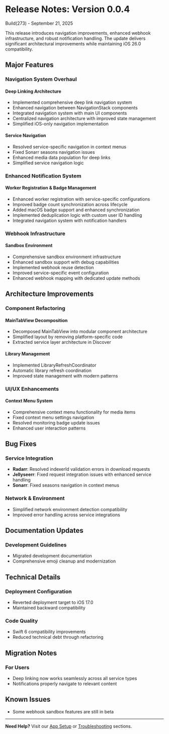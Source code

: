 # Release Notes: Version 0.0.4

Build(273) - September 21, 2025

This release introduces navigation improvements, enhanced webhook infrastructure, and robust notification handling.
The update delivers significant architectural improvements while maintaining iOS 26.0 compatibility.

## Major Features

### Navigation System Overhaul

#### Deep Linking Architecture

- Implemented comprehensive deep link navigation system
- Enhanced navigation between NavigationStack components
- Integrated navigation system with main UI components
- Centralized navigation architecture with improved state management
- Simplified iOS-only navigation implementation

#### Service Navigation

- Resolved service-specific navigation in context menus
- Fixed Sonarr seasons navigation issues
- Enhanced media data population for deep links
- Simplified service navigation logic

### Enhanced Notification System

#### Worker Registration & Badge Management

- Enhanced worker registration with service-specific configurations
- Improved badge count synchronization across lifecycle
- Added macOS badge support and enhanced synchronization
- Implemented deduplication logic with custom user ID handling
- Integrated navigation system with notification handlers

### Webhook Infrastructure

#### Sandbox Environment

- Comprehensive sandbox environment infrastructure
- Enhanced sandbox support with debug capabilities
- Implemented webhook reuse detection
- Improved service-specific event configuration
- Enhanced webhook mapping with dedicated update methods

## Architecture Improvements

### Component Refactoring

#### MainTabView Decomposition

- Decomposed MainTabView into modular component architecture
- Simplified layout by removing platform-specific code
- Extracted service layer architecture in Discover

#### Library Management

- Implemented LibraryRefreshCoordinator
- Automatic library refresh coordination
- Improved state management with modern patterns

### UI/UX Enhancements

#### Context Menu System

- Comprehensive context menu functionality for media items
- Fixed context menu settings navigation
- Resolved monitoring badge update issues
- Enhanced user interaction patterns

## Bug Fixes

### Service Integration

- **Radarr**: Resolved indexerId validation errors in download requests
- **Jellyseerr**: Fixed request integration issues with enhanced service handling
- **Sonarr**: Fixed seasons navigation in context menus

### Network & Environment

- Simplified network environment detection compatibility
- Improved error handling across service integrations

## Documentation Updates

### Development Guidelines

- Migrated development documentation
- Comprehensive emoji cleanup and modernization

## Technical Details

### Deployment Configuration

- Reverted deployment target to iOS 17.0
- Maintained backward compatibility

### Code Quality

- Swift 6 compatibility improvements
- Reduced technical debt through refactoring

## Migration Notes

### For Users

- Deep linking now works seamlessly across all service types
- Notifications properly navigate to relevant content

## Known Issues

- Some webhook sandbox features are still in beta

---

**Need Help?** Visit our [App Setup](../app/settings/initial-setup.md) or [Troubleshooting](../troubleshooting/common-issues.md) sections.

